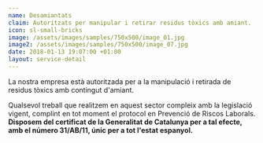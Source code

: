 ```yaml
---
name: Desamiantats
claim: Autoritzats per manipular i retirar residus tòxics amb amiant.
icon: sl-small-bricks
image: /assets/images/samples/750x500/image_01.jpg
image2: /assets/images/samples/750x500/image_07.jpg
date: 2018-01-13 19:07:00 +01:00
layout: service-detail
---
```


La nostra empresa està autoritzada per a la manipulació i retirada de residus tòxics amb contingut d'amiant.

Qualsevol treball que realitzem en aquest sector compleix amb la legislació vigent, complint en tot moment el protocol en Prevenció de Riscos Laborals. **Disposem del certificat de la Generalitat de Catalunya per a tal efecte, amb el número 31/AB/11, únic per a tot l'estat espanyol.**
